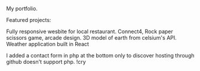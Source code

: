 
My portfolio.

Featured projects:

Fully responsive wesbite for local restaurant.
Connect4, Rock paper scissors game, arcade design. 
3D model of earth from celsium's API.
Weather application built in React

I added a contact form in php at the bottom only to discover hosting through github doesn't support php. !cry
